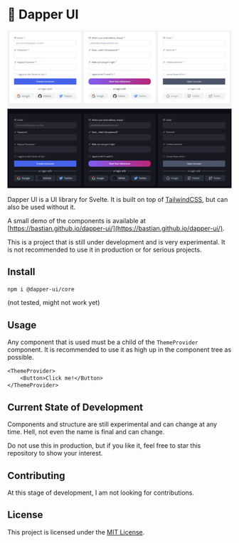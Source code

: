 # 🤵 Dapper UI

![Example UI](.github/theming-example.jpg)

Dapper UI is a UI library for Svelte. It is built on top of [TailwindCSS](https://tailwindcss.com/), but can also be used without it.

A small demo of the components is available at [https://bastian.github.io/dapper-ui/](https://bastian.github.io/dapper-ui/).

This is a project that is still under development and is very experimental. It is not recommended to use it in production or for serious projects.

## Install

```bash
npm i @dapper-ui/core
```

(not tested, might not work yet)

## Usage

Any component that is used must be a child of the `ThemeProvider` component. It is recommended to use it as high up in the component tree as possible.

```svelte
<ThemeProvider>
	<Button>Click me!</Button>
</ThemeProvider>
```

## Current State of Development

Components and structure are still experimental and can change at any time.
Hell, not even the name is final and can change.

Do not use this in production, but if you like it, feel free to star this repository to show your interest.

## Contributing

At this stage of development, I am not looking for contributions.

## License

This project is licensed under the [MIT License](/LICENSE).
